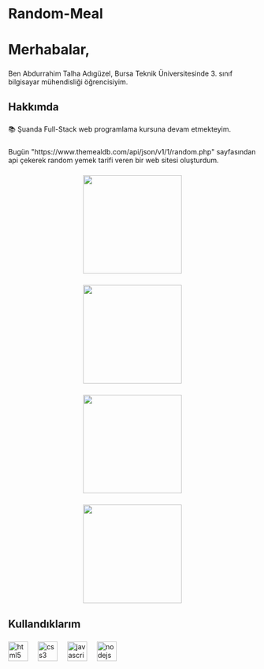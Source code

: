 # Random-Meal

<h1 align="left">Merhabalar,</h1>

###

<p align="left">Ben Abdurrahim Talha Adıgüzel, Bursa Teknik Üniversitesinde 3. sınıf bilgisayar mühendisliği öğrencisiyim.</p>

###

<h2 align="left">Hakkımda</h2>

###

<p align="left">📚 Şuanda Full-Stack web programlama kursuna devam etmekteyim.</p>

###

<p align="left">Bugün "https://www.themealdb.com/api/json/v1/1/random.php" sayfasından api çekerek random yemek tarifi veren bir web sitesi oluşturdum.</p>

###

<div align="center">
  <img height="200" src="https://github.com/talhadiguzel/Random-Meal/assets/132337814/54adaf7e-f41e-4da2-a70c-a00c9459346a"  />
</div>

###

<div align="center">
  <img height="200" src="https://github.com/talhadiguzel/Random-Meal/assets/132337814/1e394255-a6f5-422a-b657-9d612cc9ced4"  />
</div>

###

<div align="center">
  <img height="200" src="https://github.com/talhadiguzel/Random-Meal/assets/132337814/b2bf828e-e61c-47b3-ae1b-d8cd4b1ede13"  />
</div>

###

<div align="center">
  <img height="200" src="https://github.com/talhadiguzel/Random-Meal/assets/132337814/7c727f59-3e65-4deb-9324-2f9ee363fad3"  />
</div>

###

<h2 align="left">Kullandıklarım</h2>

###

<div align="left">
  <img src="https://cdn.jsdelivr.net/gh/devicons/devicon/icons/html5/html5-original.svg" height="40" alt="html5 logo"  />
  <img width="12" />
  <img src="https://cdn.jsdelivr.net/gh/devicons/devicon/icons/css3/css3-original.svg" height="40" alt="css3 logo"  />
  <img width="12" />
  <img src="https://cdn.jsdelivr.net/gh/devicons/devicon/icons/javascript/javascript-original.svg" height="40" alt="javascript logo"  />
  <img width="12" />
  <img src="https://cdn.jsdelivr.net/gh/devicons/devicon/icons/nodejs/nodejs-original.svg" height="40" alt="nodejs logo"  />
</div>

###
